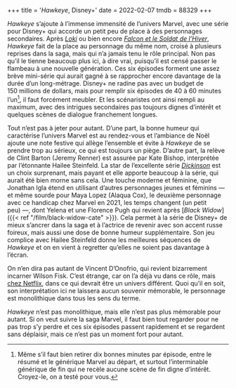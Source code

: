 +++
title = '*Hawkeye*, Disney+'
date = 2022-02-07
tmdb = 88329
+++

*Hawkeye* s’ajoute à l’immense immensité de l’univers Marvel, avec une série pour Disney+ qui accorde un petit peu de place à des personnages secondaires. Après [*Loki*](https://voiretmanger.fr/loki-waldron-disney/) ou bien encore [*Falcon et le Soldat de l’Hiver*](https://voiretmanger.fr/falcon-soldat-hiver-spellman-disney/), *Hawkeye* fait de la place au personnage du même nom, croisé à plusieurs reprises dans la saga, mais qui n’a jamais tenu le rôle principal. Non pas qu’il le tienne beaucoup plus ici, à dire vrai, puisqu’il est censé passer le flambeau à une nouvelle génération. Ces six épisodes forment une assez brève mini-série qui aurait gagné à se rapprocher encore davantage de la durée d’un long-métrage. Disney+ ne radine pas avec un budget de 150 millions de dollars, mais pour remplir six épisodes de 40 à 60 minutes l’un[^1], il faut forcément meubler. Et les scénaristes ont ainsi rempli au maximum, avec des intrigues secondaires pas toujours dignes d’intérêt et quelques scènes de dialogue franchement longues.

Tout n’est pas à jeter pour autant. D’une part, la bonne humeur qui caractérise l’univers Marvel est au rendez-vous et l’ambiance de Noël ajoute une note festive qui allège l’ensemble et évite à *Hawkeye* de se prendre trop au sérieux, ce qui est toujours un piège. D’autre part, la relève de Clint Barton (Jeremy Renner) est assurée par Kate Bishop, interprétée par l’étonnante Hailee Steinfeld. La star de l’excellente série [*Dickinson*](https://voiretmanger.fr/dickinson-smith-apple-tv/) est un choix surprenant, mais payant et elle apporte beaucoup à la série, qui aurait été bien morne sans cela. Une touche moderne et féminine, que 	Jonathan Igla étend en utilisant d’autres personnages jeunes et féminins — et même sourde pour Maya Lopez (Alaqua Cox), le deuxième personnage avec ce handicap chez Marvel en 2021, les temps changent (un petit peu) —, dont Yelena et une Florence Pugh qui revient après [*Black Widow*]({{< ref "/film/black-widow-cate" >}}). Cela permet à la série de Disney+ de mieux s’ancrer dans la saga et à l’actrice de revenir avec son accent russe foireux, mais aussi une dose de bonne humeur supplémentaire. Son jeu complice avec Hailee Steinfeld donne les meilleures séquences de *Hawkeye* et on en vient à regretter qu’elles ne soient pas davantage à l’écran. 

On n’en dira pas autant de Vincent D’Onofrio, qui revient bizarrement incarner Wilson Fisk. C’est étrange, car on l’a déjà vu dans ce rôle, mais [chez Netflix](https://voiretmanger.fr/saga/defenders/), dans ce qui devrait être un univers différent. Quoi qu’il en soit, son interprétation ici ne laissera aucun souvenir mémorable, le personnage est monolithique dans tous les sens du terme. 

*Hawkeye* n’est pas monolithique, mais elle n’est pas plus mémorable pour autant. Si on veut suivre la saga Marvel, il faut bien tout regarder pour ne pas trop s’y perdre et ces six épisodes passent rapidement et se regardent sans déplaisir, mais ce n’est pas un moment fort pour autant. 

[^1]: Même s’il faut bien retirer dix bonnes minutes par épisode, entre le résumé et le générique Marvel au départ, et surtout l’interminable générique de fin qui ne recèle aucune scène de fin digne d’intérêt. Croyez-le, on a testé pour vous.
